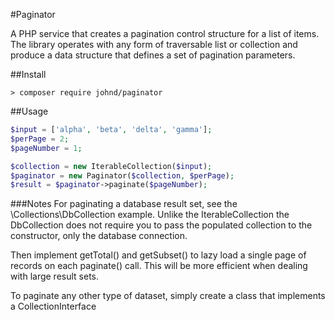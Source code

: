 #Paginator

A PHP service that creates a pagination control structure for a list of items. The library operates with any form of traversable list or collection and produce a data structure that defines a set of pagination parameters.


##Install
```shell script
> composer require johnd/paginator
``` 

##Usage
```php
$input = ['alpha', 'beta', 'delta', 'gamma'];
$perPage = 2;
$pageNumber = 1;

$collection = new IterableCollection($input);
$paginator = new Paginator($collection, $perPage);
$result = $paginator->paginate($pageNumber);
```

###Notes
For paginating a database result set, see the \Collections\DbCollection example. Unlike the IterableCollection the DbCollection does not require you to pass the populated collection to the constructor, only the database connection. 

Then implement getTotal() and getSubset() to lazy load a single page of records on each paginate() call. This will be more efficient when dealing with large result sets.

To paginate any other type of dataset, simply create a class that implements a CollectionInterface

